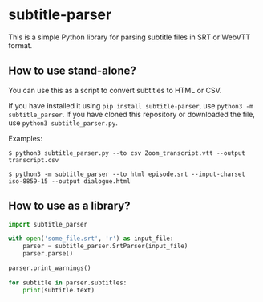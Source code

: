 subtitle-parser
===============

This is a simple Python library for parsing subtitle files in SRT or WebVTT format.

How to use stand-alone?
-----------------------

You can use this as a script to convert subtitles to HTML or CSV.

If you have installed it using `pip install subtitle-parser`, use `python3 -m subtitle_parser`. If you have cloned this repository or downloaded the file, use `python3 subtitle_parser.py`.

Examples:

```
$ python3 subtitle_parser.py --to csv Zoom_transcript.vtt --output transcript.csv
```

```
$ python3 -m subtitle_parser --to html episode.srt --input-charset iso-8859-15 --output dialogue.html
```

How to use as a library?
------------------------

```python
import subtitle_parser

with open('some_file.srt', 'r') as input_file:
    parser = subtitle_parser.SrtParser(input_file)
    parser.parse()

parser.print_warnings()

for subtitle in parser.subtitles:
    print(subtitle.text)
```
